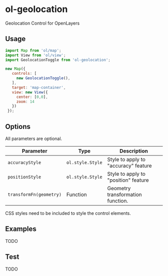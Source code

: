 # ol-geolocation
Geolocation Control for OpenLayers

## Usage

```js
import Map from 'ol/map';
import View from 'ol/view';
import GeolocationToggle from 'ol-geolocation';

new Map({
   controls: [
     new GeolocationToggle(),
   ],
   target: 'map-container',
   view: new View({
     center: [0,0],
     zoom: 14
   })
 });
```

## Options

All parameters are optional.

| Parameter | Type | Description |
| --- | --- | --- |
| `accuracyStyle` | `ol.style.Style`  | Style to apply to "accuracy" feature |
| `positionStyle` | `ol.style.Style` | Style to apply to "position" feature |
| `transformFn(geometry)` | Function | Geometry transformation function. |


CSS styles need to be included to style the control elements.

## Examples

TODO

## Test

TODO
